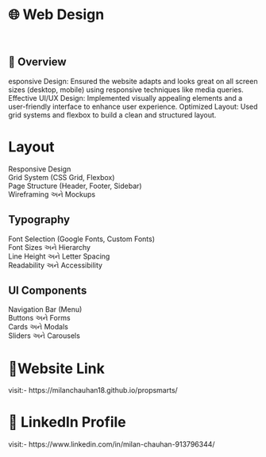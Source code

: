 <h1>🌐 Web Design</h1>
</br>
<h2>📖 Overview</h2>
   esponsive Design: Ensured the website adapts and looks great on all screen sizes (desktop,
mobile) using responsive techniques like media queries.
Effective UI/UX Design: Implemented visually appealing elements and a user-friendly interface
to enhance user experience.
Optimized Layout: Used grid systems and flexbox to build a clean and structured layout.
<h1> Layout</h1>
Responsive Design<br>
Grid System (CSS Grid, Flexbox)<br>
Page Structure (Header, Footer, Sidebar)<br>
Wireframing અને Mockups<br>
<h2>Typography</h2>
Font Selection (Google Fonts, Custom Fonts)<br>
Font Sizes અને Hierarchy<br>
Line Height અને Letter Spacing<br>
Readability અને Accessibility<br>
<h2>UI Components</h2>
Navigation Bar (Menu)<br>
Buttons અને Forms<br>
Cards અને Modals<br>
Sliders અને Carousels<br>
<h1>🔗Website Link</h1>
visit:- https://milanchauhan18.github.io/propsmarts/
<h1>💼 LinkedIn Profile</h1>
visit:- https://www.linkedin.com/in/milan-chauhan-913796344/
